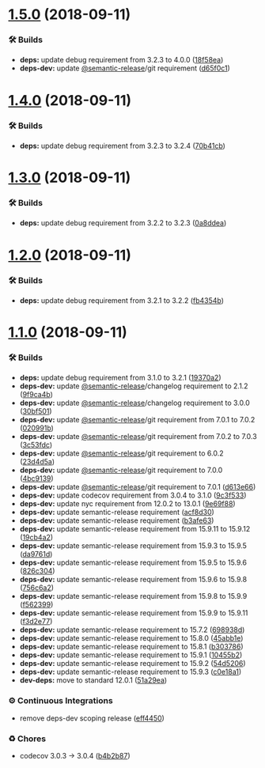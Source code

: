 # [1.5.0](https://github.com/wmfs/xml2csv/compare/v1.4.0...v1.5.0) (2018-09-11)


### 🛠 Builds

* **deps:** update debug requirement from 3.2.3 to 4.0.0 ([18f58ea](https://github.com/wmfs/xml2csv/commit/18f58ea))
* **deps-dev:** update [@semantic-release](https://github.com/semantic-release)/git requirement ([d65f0c1](https://github.com/wmfs/xml2csv/commit/d65f0c1))

# [1.4.0](https://github.com/wmfs/xml2csv/compare/v1.3.0...v1.4.0) (2018-09-11)


### 🛠 Builds

* **deps:** update debug requirement from 3.2.3 to 3.2.4 ([70b41cb](https://github.com/wmfs/xml2csv/commit/70b41cb))

# [1.3.0](https://github.com/wmfs/xml2csv/compare/v1.2.0...v1.3.0) (2018-09-11)


### 🛠 Builds

* **deps:** update debug requirement from 3.2.2 to 3.2.3 ([0a8ddea](https://github.com/wmfs/xml2csv/commit/0a8ddea))

# [1.2.0](https://github.com/wmfs/xml2csv/compare/v1.1.0...v1.2.0) (2018-09-11)


### 🛠 Builds

* **deps:** update debug requirement from 3.2.1 to 3.2.2 ([fb4354b](https://github.com/wmfs/xml2csv/commit/fb4354b))

# [1.1.0](https://github.com/wmfs/xml2csv/compare/v1.0.1...v1.1.0) (2018-09-11)


### 🛠 Builds

* **deps:** update debug requirement from 3.1.0 to 3.2.1 ([19370a2](https://github.com/wmfs/xml2csv/commit/19370a2))
* **deps-dev:** update [@semantic-release](https://github.com/semantic-release)/changelog requirement to 2.1.2 ([9f9ca4b](https://github.com/wmfs/xml2csv/commit/9f9ca4b))
* **deps-dev:** update [@semantic-release](https://github.com/semantic-release)/changelog requirement to 3.0.0 ([30bf501](https://github.com/wmfs/xml2csv/commit/30bf501))
* **deps-dev:** update [@semantic-release](https://github.com/semantic-release)/git requirement from 7.0.1 to 7.0.2 ([020991b](https://github.com/wmfs/xml2csv/commit/020991b))
* **deps-dev:** update [@semantic-release](https://github.com/semantic-release)/git requirement from 7.0.2 to 7.0.3 ([3c53fdc](https://github.com/wmfs/xml2csv/commit/3c53fdc))
* **deps-dev:** update [@semantic-release](https://github.com/semantic-release)/git requirement to 6.0.2 ([23d4d5a](https://github.com/wmfs/xml2csv/commit/23d4d5a))
* **deps-dev:** update [@semantic-release](https://github.com/semantic-release)/git requirement to 7.0.0 ([4bc9139](https://github.com/wmfs/xml2csv/commit/4bc9139))
* **deps-dev:** update [@semantic-release](https://github.com/semantic-release)/git requirement to 7.0.1 ([d613e66](https://github.com/wmfs/xml2csv/commit/d613e66))
* **deps-dev:** update codecov requirement from 3.0.4 to 3.1.0 ([9c3f533](https://github.com/wmfs/xml2csv/commit/9c3f533))
* **deps-dev:** update nyc requirement from 12.0.2 to 13.0.1 ([9e69f88](https://github.com/wmfs/xml2csv/commit/9e69f88))
* **deps-dev:** update semantic-release requirement ([acf8d30](https://github.com/wmfs/xml2csv/commit/acf8d30))
* **deps-dev:** update semantic-release requirement ([b3afe63](https://github.com/wmfs/xml2csv/commit/b3afe63))
* **deps-dev:** update semantic-release requirement from 15.9.11 to 15.9.12 ([19cb4a2](https://github.com/wmfs/xml2csv/commit/19cb4a2))
* **deps-dev:** update semantic-release requirement from 15.9.3 to 15.9.5 ([da9761d](https://github.com/wmfs/xml2csv/commit/da9761d))
* **deps-dev:** update semantic-release requirement from 15.9.5 to 15.9.6 ([826c304](https://github.com/wmfs/xml2csv/commit/826c304))
* **deps-dev:** update semantic-release requirement from 15.9.6 to 15.9.8 ([756c6a2](https://github.com/wmfs/xml2csv/commit/756c6a2))
* **deps-dev:** update semantic-release requirement from 15.9.8 to 15.9.9 ([f562399](https://github.com/wmfs/xml2csv/commit/f562399))
* **deps-dev:** update semantic-release requirement from 15.9.9 to 15.9.11 ([f3d2e77](https://github.com/wmfs/xml2csv/commit/f3d2e77))
* **deps-dev:** update semantic-release requirement to 15.7.2 ([698938d](https://github.com/wmfs/xml2csv/commit/698938d))
* **deps-dev:** update semantic-release requirement to 15.8.0 ([45abb1e](https://github.com/wmfs/xml2csv/commit/45abb1e))
* **deps-dev:** update semantic-release requirement to 15.8.1 ([b303786](https://github.com/wmfs/xml2csv/commit/b303786))
* **deps-dev:** update semantic-release requirement to 15.9.1 ([10455b2](https://github.com/wmfs/xml2csv/commit/10455b2))
* **deps-dev:** update semantic-release requirement to 15.9.2 ([54d5206](https://github.com/wmfs/xml2csv/commit/54d5206))
* **deps-dev:** update semantic-release requirement to 15.9.3 ([c0e18a1](https://github.com/wmfs/xml2csv/commit/c0e18a1))
* **dev-deps:** move to standard 12.0.1 ([51a29ea](https://github.com/wmfs/xml2csv/commit/51a29ea))


### ⚙️ Continuous Integrations

* remove deps-dev scoping release ([eff4450](https://github.com/wmfs/xml2csv/commit/eff4450))


### ♻️ Chores

* codecov 3.0.3 -> 3.0.4 ([b4b2b87](https://github.com/wmfs/xml2csv/commit/b4b2b87))
